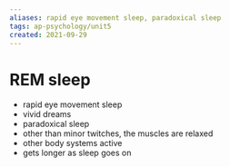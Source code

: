 ```yaml
---
aliases: rapid eye movement sleep, paradoxical sleep
tags: ap-psychology/unit5 
created: 2021-09-29
---
```


# REM sleep

- rapid eye movement sleep
- vivid dreams
- paradoxical sleep
- other than minor twitches, the muscles are relaxed
- other body systems active
- gets longer as sleep goes on 
